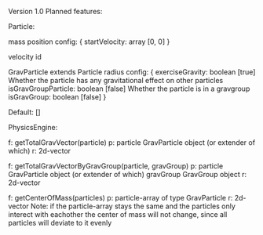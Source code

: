 


Version 1.0
Planned features:










Particle: 

mass
position
config: {
	startVelocity: array [0, 0]
}

velocity
id


GravParticle extends Particle
radius
config: {
	exerciseGravity: boolean [true]			Whether the particle has any gravitational effect on other particles
	isGravGroupParticle: boolean [false]	Whether the particle is in a gravgroup
	isGravGroup: boolean [false]
}



Default: []









PhysicsEngine:

f: 	getTotalGravVector(particle)
p:	particle 		GravParticle object (or extender of which)
r:	2d-vector


f: 	getTotalGravVectorByGravGroup(particle, gravGroup)
p:	particle 		GravParticle object (or extender of which)
	gravGroup 		GravGroup object
r:	2d-vector


f: 	getCenterOfMass(particles)
p:  particle-array of type GravParticle
r: 	2d-vector
Note: if the particle-array stays the same and the particles only interect with eachother the center of mass will not change, since all particles will deviate to it evenly






